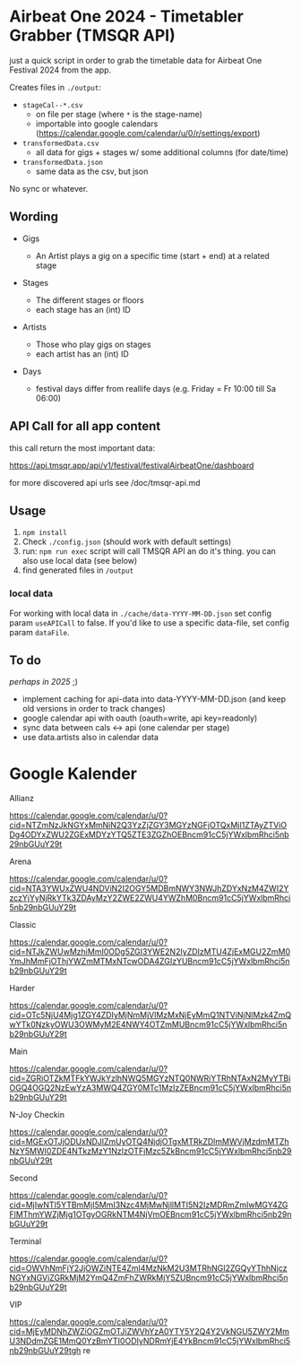 # Airbeat One 2024 - Timetabler Grabber (TMSQR API)

just a quick script in order to grab the timetable data for Airbeat One Festival 2024 from the app.

Creates files in  `./output`:

-  `stageCal--*.csv` 
    - on file per stage (where `*` is the stage-name)
    - importable into google calendars (https://calendar.google.com/calendar/u/0/r/settings/export)
- `transformedData.csv`
    - all data for gigs + stages w/ some additional columns (for date/time)
- `transformedData.json`
    - same data as the csv, but json


No sync or whatever.

## Wording

- Gigs
    - An Artist plays a gig on a specific time (start + end) at a related stage

- Stages
    - The different stages or floors
    - each stage has an (int) ID

- Artists
    - Those who play gigs on stages
    - each artist has an (int) ID

- Days
    - festival days differ from reallife days (e.g. Friday = Fr 10:00 till Sa 06:00)



## API Call for all app content

this call return the most important data:

https://api.tmsqr.app/api/v1/festival/festivalAirbeatOne/dashboard

for more discovered api urls see /doc/tmsqr-api.md


## Usage

1) `npm install`
2) Check `./config.json` (should work with default settings)
3) run: `npm run exec`
   script will call TMSQR API an do it's thing. you can also use local data (see below)
4) find generated files in `/output`


### local data

For working with local data in `./cache/data-YYYY-MM-DD.json` set config param `useAPICall` to false.
If you'd like to use a specific data-file, set config param `dataFile`.



## To do

_perhaps in 2025_ ;)

- implement caching for api-data into data-YYYY-MM-DD.json (and keep old versions in order to track changes)
- google calendar api with oauth (oauth=write, api key=readonly)
- sync data between cals <-> api (one calendar per stage)
- use data.artists also in calendar data


# Google Kalender

Allianz

https://calendar.google.com/calendar/u/0?cid=NTZmNzJkNGYxMmNiN2Q3YzZjZGY3MGYzNGFjOTQxMjI1ZTAyZTViODg4ODYxZWU2ZGExMDYzYTQ5ZTE3ZGZhOEBncm91cC5jYWxlbmRhci5nb29nbGUuY29t

Arena

https://calendar.google.com/calendar/u/0?cid=NTA3YWUxZWU4NDViN2I2OGY5MDBmNWY3NWJhZDYxNzM4ZWI2YzczYjYyNjRkYTk3ZDAyMzY2ZWE2ZWU4YWZhM0Bncm91cC5jYWxlbmRhci5nb29nbGUuY29t

Classic

https://calendar.google.com/calendar/u/0?cid=NTJkZWUwMzhiMmI0ODg5ZGI3YWE2N2IyZDIzMTU4ZjExMGU2ZmM0YmJhMmFjOThjYWZmMTMxNTcwODA4ZGIzYUBncm91cC5jYWxlbmRhci5nb29nbGUuY29t

Harder

https://calendar.google.com/calendar/u/0?cid=OTc5NjU4Mjg1ZGY4ZDIyMjNmMjVlMzMxNjEyMmQ1NTViNjNlMzk4ZmQwYTk0NzkyOWU3OWMyM2E4NWY4OTZmMUBncm91cC5jYWxlbmRhci5nb29nbGUuY29t

Main

https://calendar.google.com/calendar/u/0?cid=ZGRiOTZkMTFkYWJkYzlhNWQ5MGYzNTQ0NWRiYTRhNTAxN2MyYTBiOGQ4OGQ2NzEwYzA3MWQ4ZGY0MTc1MzIzZEBncm91cC5jYWxlbmRhci5nb29nbGUuY29t

N-Joy Checkin

https://calendar.google.com/calendar/u/0?cid=MGExOTJjODUxNDJlZmUyOTQ4NjdjOTgxMTRkZDlmMWVjMzdmMTZhNzY5MWI0ZDE4NTkzMzY1NzIzOTFjMzc5ZkBncm91cC5jYWxlbmRhci5nb29nbGUuY29t

Second

https://calendar.google.com/calendar/u/0?cid=MjIwNTI5YTBmMjI5MmI3Nzc4MjMwNjllMTI5N2IzMDRmZmIwMGY4ZGFlMThmYWZjMjg1OTgyOGRkNTM4NjVmOEBncm91cC5jYWxlbmRhci5nb29nbGUuY29t

Terminal

https://calendar.google.com/calendar/u/0?cid=OWVhNmFjY2JjOWZiNTE4ZmI4MzNkM2U3MTRhNGI2ZGQyYThhNjczNGYxNGViZGRkMjM2YmQ4ZmFhZWRkMjY5ZUBncm91cC5jYWxlbmRhci5nb29nbGUuY29t

VIP

https://calendar.google.com/calendar/u/0?cid=MjEyMDNhZWZiOGZmOTJiZWVhYzA0YTY5Y2Q4Y2VkNGU5ZWY2MmU3NDdmZGE1MmQ0YzBmYTI0ODIyNDRmYjE4YkBncm91cC5jYWxlbmRhci5nb29nbGUuY29tgh re
